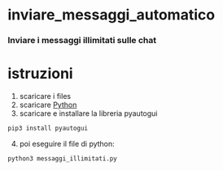# inviare_messaggi_automatico
### Inviare i messaggi illimitati sulle chat

# istruzioni 
1. scaricare i files
2. scaricare [Python](https://www.python.org/downloads)
3. scaricare e installare la libreria pyautogui

```bash
pip3 install pyautogui
```
4. poi eseguire il file di python:

```bash
python3 messaggi_illimitati.py
```
